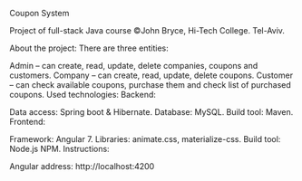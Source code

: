 Coupon System

Project of full-stack Java course ©John Bryce, Hi-Tech College. Tel-Aviv.

About the project:
There are three entities:

Admin – can create, read, update, delete companies, coupons and customers.
Company – can create, read, update, delete coupons.
Customer – can check available coupons, purchase them and check list of purchased coupons.
Used technologies:
Backend:

Data access: Spring boot & Hibernate.
Database: MySQL.
Build tool: Maven.
Frontend:

Framework: Angular 7.
Libraries: animate.css, materialize-css.
Build tool: Node.js NPM.
Instructions:


Angular address: http://localhost:4200
